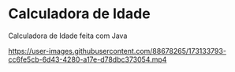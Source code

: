 # Calculadora de Idade
Calculadora de Idade feita com Java


https://user-images.githubusercontent.com/88678265/173133793-cc6fe5cb-6d43-4280-a17e-d78dbc373054.mp4

